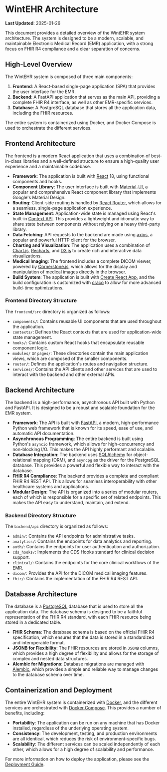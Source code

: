 # WintEHR Architecture

**Last Updated**: 2025-01-26

This document provides a detailed overview of the WintEHR system architecture. The system is designed to be a modern, scalable, and maintainable Electronic Medical Record (EMR) application, with a strong focus on FHIR R4 compliance and a clear separation of concerns.

## High-Level Overview

The WintEHR system is composed of three main components:

1.  **Frontend**: A React-based single-page application (SPA) that provides the user interface for the EMR.
2.  **Backend**: A FastAPI application that serves as the main API, providing a complete FHIR R4 interface, as well as other EMR-specific services.
3.  **Database**: A PostgreSQL database that stores all the application data, including the FHIR resources.

The entire system is containerized using Docker, and Docker Compose is used to orchestrate the different services.

## Frontend Architecture

The frontend is a modern React application that uses a combination of best-in-class libraries and a well-defined structure to ensure a high-quality user experience and a maintainable codebase.

*   **Framework**: The application is built with [React](https://reactjs.org/) 18, using functional components and hooks.
*   **Component Library**: The user interface is built with [Material-UI](https://mui.com/), a popular and comprehensive React component library that implements Google's Material Design.
*   **Routing**: Client-side routing is handled by [React Router](https://reactrouter.com/), which allows for a seamless, single-page application experience.
*   **State Management**: Application-wide state is managed using React's built-in [Context API](https://reactjs.org/docs/context.html). This provides a lightweight and idiomatic way to share state between components without relying on a heavy third-party library.
*   **Data Fetching**: API requests to the backend are made using [axios](https://axios-http.com/), a popular and powerful HTTP client for the browser.
*   **Charting and Visualization**: The application uses a combination of [Chart.js](https://www.chartjs.org/), [Recharts](https://recharts.org/), and [D3.js](https://d3js.org/) to create rich and interactive data visualizations.
*   **Medical Imaging**: The frontend includes a complete DICOM viewer, powered by [Cornerstone.js](https://www.cornerstonejs.org/), which allows for the display and manipulation of medical images directly in the browser.
*   **Build System**: The application is built with [Create React App](https://create-react-app.dev/), and the build configuration is customized with [craco](https://craco.js.org/) to allow for more advanced build-time optimizations.

### Frontend Directory Structure

The `frontend/src` directory is organized as follows:

*   `components/`: Contains reusable UI components that are used throughout the application.
*   `contexts/`: Defines the React contexts that are used for application-wide state management.
*   `hooks/`: Contains custom React hooks that encapsulate reusable component logic.
*   `modules/` or `pages/`: These directories contain the main application views, which are composed of the smaller components.
*   `router/`: Defines the application's routes and navigation structure.
*   `services/`: Contains the API clients and other services that are used to interact with the backend and other external APIs.

## Backend Architecture

The backend is a high-performance, asynchronous API built with Python and FastAPI. It is designed to be a robust and scalable foundation for the EMR system.

*   **Framework**: The API is built with [FastAPI](https://fastapi.tiangolo.com/), a modern, high-performance Python web framework that is known for its speed, ease of use, and automatic API documentation.
*   **Asynchronous Programming**: The entire backend is built using Python's `asyncio` framework, which allows for high-concurrency and non-blocking I/O. This makes the API highly performant and scalable.
*   **Database Integration**: The backend uses [SQLAlchemy](https://www.sqlalchemy.org/) for object-relational mapping (ORM), and `asyncpg` as the driver for the PostgreSQL database. This provides a powerful and flexible way to interact with the database.
*   **FHIR R4 Compliance**: The backend provides a complete and compliant FHIR R4 REST API. This allows for seamless interoperability with other healthcare systems and applications.
*   **Modular Design**: The API is organized into a series of modular routers, each of which is responsible for a specific set of related endpoints. This makes the API easy to understand, maintain, and extend.

### Backend Directory Structure

The `backend/api` directory is organized as follows:

*   `admin/`: Contains the API endpoints for administrative tasks.
*   `analytics/`: Contains the endpoints for data analytics and reporting.
*   `auth/`: Contains the endpoints for user authentication and authorization.
*   `cds_hooks/`: Implements the CDS Hooks standard for clinical decision support.
*   `clinical/`: Contains the endpoints for the core clinical workflows of the EMR.
*   `dicom/`: Provides the API for the DICOM medical imaging features.
*   `fhir/`: Contains the implementation of the FHIR R4 REST API.

## Database Architecture

The database is a [PostgreSQL](https://www.postgresql.org/) database that is used to store all the application data. The database schema is designed to be a faithful representation of the FHIR R4 standard, with each FHIR resource being stored in a dedicated table.

*   **FHIR Schema**: The database schema is based on the official FHIR R4 specification, which ensures that the data is stored in a standardized and interoperable format.
*   **JSONB for Flexibility**: The FHIR resources are stored in `JSONB` columns, which provides a high degree of flexibility and allows for the storage of complex and nested data structures.
*   **Alembic for Migrations**: Database migrations are managed with [Alembic](https://alembic.sqlalchemy.org/), which provides a simple and reliable way to manage changes to the database schema over time.

## Containerization and Deployment

The entire WintEHR system is containerized with [Docker](https://www.docker.com/), and the different services are orchestrated with [Docker Compose](https://docs.docker.com/compose/). This provides a number of benefits, including:

*   **Portability**: The application can be run on any machine that has Docker installed, regardless of the underlying operating system.
*   **Consistency**: The development, testing, and production environments are all identical, which reduces the risk of environment-specific bugs.
*   **Scalability**: The different services can be scaled independently of each other, which allows for a high degree of scalability and performance.

For more information on how to deploy the application, please see the [Deployment Guide](docs/DEPLOYMENT_GUIDE.md).
